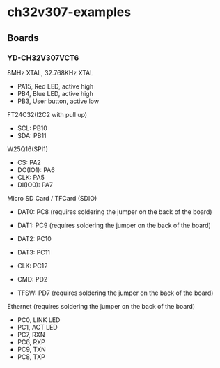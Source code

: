 # ch32v307-examples

## Boards

### YD-CH32V307VCT6

8MHz XTAL, 32.768KHz XTAL

- PA15, Red LED, active high
- PB4, Blue LED, active high
- PB3, User button, active low

FT24C32(I2C2 with pull up)

- SCL: PB10
- SDA: PB11

W25Q16(SPI1)

- CS: PA2
- DO(IO1): PA6
- CLK: PA5
- DI(IO0): PA7

Micro SD Card / TFCard (SDIO)

- DAT0: PC8 (requires soldering the jumper on the back of the board)
- DAT1: PC9 (requires soldering the jumper on the back of the board)
- DAT2: PC10
- DAT3: PC11
- CLK: PC12
- CMD: PD2

- TFSW: PD7 (requires soldering the jumper on the back of the board)

Ethernet  (requires soldering the jumper on the back of the board)

- PC0, LINK LED
- PC1, ACT LED
- PC7, RXN
- PC6, RXP
- PC9, TXN
- PC8, TXP

